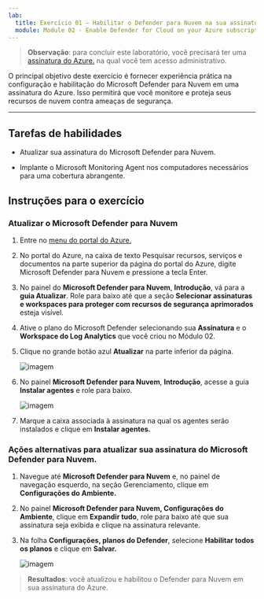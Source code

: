 ```yaml
---
lab:
  title: Exercício 01 – Habilitar o Defender para Nuvem na sua assinatura do Azure
  module: Module 02 - Enable Defender for Cloud on your Azure subscription
---
```



>**Observação**: para concluir este laboratório, você precisará ter uma [assinatura do Azure.](https://azure.microsoft.com/en-us/free/?azure-portal=true) na qual você tem acesso administrativo. 


O principal objetivo deste exercício é fornecer experiência prática na configuração e habilitação do Microsoft Defender para Nuvem em uma assinatura do Azure. Isso permitirá que você monitore e proteja seus recursos de nuvem contra ameaças de segurança. 

---

## Tarefas de habilidades

- Atualizar sua assinatura do Microsoft Defender para Nuvem.
  
- Implante o Microsoft Monitoring Agent nos computadores necessários para uma cobertura abrangente.

## Instruções para o exercício

### Atualizar o Microsoft Defender para Nuvem

1. Entre no [menu do portal do Azure.](https://portal.azure.com/)

2. No portal do Azure, na caixa de texto Pesquisar recursos, serviços e documentos na parte superior da página do portal do Azure, digite Microsoft Defender para Nuvem e pressione a tecla Enter.

3. No painel do **Microsoft Defender para Nuvem**, **Introdução**, vá para a **guia Atualizar**. Role para baixo até que a seção **Selecionar assinaturas e workspaces para proteger com recursos de segurança aprimorados** esteja visível.

4. Ative o plano do Microsoft Defender selecionando sua **Assinatura** e o **Workspace do Log Analytics** que você criou no Módulo 02.

5. Clique no grande botão azul **Atualizar** na parte inferior da página.
   
    ![imagem](https://github.com/MicrosoftLearning/Secure-Azure-services-and-workloads-with-Microsoft-Cloud-Security-Benchmark/assets/91347931/256bd584-b04f-4d5b-81a7-c83dd1af3b4f)
   
6. No painel **Microsoft Defender para Nuvem**, **Introdução**, acesse a guia **Instalar agentes** e role para baixo.

    ![imagem](https://github.com/MicrosoftLearning/Secure-Azure-services-and-workloads-with-Microsoft-Cloud-Security-Benchmark/assets/91347931/8120ec8f-23dc-4636-bc45-b415c7894b8c)

7. Marque a caixa associada à assinatura na qual os agentes serão instalados e clique em **Instalar agentes.**

### Ações alternativas para atualizar sua assinatura do Microsoft Defender para Nuvem.

1. Navegue até **Microsoft Defender para Nuvem** e, no painel de navegação esquerdo, na seção Gerenciamento, clique em **Configurações do Ambiente.**
   
2. No painel **Microsoft Defender para Nuvem, Configurações do Ambiente**, clique em **Expandir tudo**, role para baixo até que sua assinatura seja exibida e clique na assinatura relevante.

3. Na folha **Configurações, planos do Defender**, selecione **Habilitar todos os planos** e clique em **Salvar.**

   ![imagem](https://github.com/MicrosoftLearning/Secure-Azure-services-and-workloads-with-Microsoft-Defender-for-Cloud-regulatory-compliance-controls/assets/91347931/4b684851-98ae-4720-a3e3-afa99aab8c43)




   

   
> **Resultados**: você atualizou e habilitou o Defender para Nuvem em sua assinatura do Azure.
